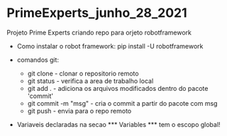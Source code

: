 # PrimeExperts_junho_28_2021
Projeto Prime Experts criando repo para orjeto robotframework

- Como instalar o robot framework:
pip install -U robotframework

- comandos git:
    - git clone - clonar o repositorio remoto
    - git status - verifica a area de trabalho local
    - git add . - adiciona os arquivos modificados dentro do pacote 'commit'
    - git commit -m "msg" - cria o commit a partir do pacote com msg
    - git push - envia para o repo remoto

- Variaveis declaradas na secao *** Variables *** tem o escopo global!

